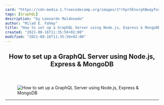 ```yaml
---
card: "https://cdn-media-1.freecodecamp.org/images/1*rhpr5EnxrphBwqyTus0jmg.png"
tags: [GraphQL]
description: "by Leonardo Maldonado"
author: "Milad E. Fahmy"
title: "How to set up a GraphQL Server using Node.js, Express & MongoDB"
created: "2021-08-16T11:35:56+02:00"
modified: "2021-08-16T11:35:56+02:00"
---
```

<div class="site-wrapper">
<main id="site-main" class="site-main outer">
<div class="inner">
<article class="post-full post tag-graphql tag-nodejs tag-programming tag-technology tag-software ">
<header class="post-full-header">
<h1 class="post-full-title">How to set up a GraphQL Server using Node.js, Express &amp; MongoDB</h1>
</header>
<figure class="post-full-image">
<picture>
<source media="(max-width: 700px)" sizes="1px" srcset="data:image/gif;base64,R0lGODlhAQABAIAAAAAAAP///yH5BAEAAAAALAAAAAABAAEAAAIBRAA7 1w">
<source media="(min-width: 701px)" sizes="(max-width: 800px) 400px,
(max-width: 1170px) 700px,
1400px" srcset="https://cdn-media-1.freecodecamp.org/images/1*rhpr5EnxrphBwqyTus0jmg.png 300w,
https://cdn-media-1.freecodecamp.org/images/1*rhpr5EnxrphBwqyTus0jmg.png 600w,
https://cdn-media-1.freecodecamp.org/images/1*rhpr5EnxrphBwqyTus0jmg.png 1000w,
https://cdn-media-1.freecodecamp.org/images/1*rhpr5EnxrphBwqyTus0jmg.png 2000w">
<img onerror="this.style.display='none'" src="https://cdn-media-1.freecodecamp.org/images/1*rhpr5EnxrphBwqyTus0jmg.png" alt="How to set up a GraphQL Server using Node.js, Express &amp; MongoDB">
</picture>
</figure>
<section class="post-full-content">
<div class="post-content medium-migrated-article">
</div>
<hr>
</section>
</article>
</div>
</main>
</div>
<!-- Google Tag Manager (noscript) -->
<!-- End Google Tag Manager (noscript) -->
